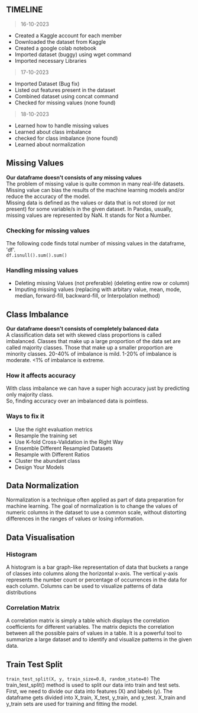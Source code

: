 ## TIMELINE
> 16-10-2023
- Created a Kaggle account for each member
- Downloaded the dataset from Kaggle
- Created a google colab notebook
- Imported dataset (buggy) using wget command
- Imported necessary Libraries
> 17-10-2023
- Imported Dataset (Bug fix)
- Listed out features present in the dataset
- Combined dataset using concat command
- Checked for missing values (none found)
> 18-10-2023
- Learned how to handle missing values
- Learned about class imbalance
- checked for class imbalance (none found)
- Learned about normalization

## Missing Values
**Our dataframe doesn't consists of any missing values**
<br>
The problem of missing value is quite common in many real-life datasets. Missing value can bias the results of the machine learning models and/or reduce the accuracy of the model. 
<br>
Missing data is defined as the values or data that is not stored (or not present) for some variable/s in the given dataset. In Pandas, usually, missing values are represented by NaN. It stands for Not a Number.

### Checking for missing values
The following code finds total number of missing values in the dataframe, 'df'.
<br>
`df.isnull().sum().sum()`

### Handling missing values
- Deleting missing Values (not preferable) (deleting entire row or column)
- Imputing missing values (replacing with arbitary value, mean, mode, median, forward-fill, backward-fill, or Interpolation method)

## Class Imbalance
**Our dataframe doesn't consists of completely balanced data**
<br>
A classification data set with skewed class proportions is called imbalanced. Classes that make up a large proportion of the data set are called majority classes. Those that make up a smaller proportion are minority classes.
20-40% of imbalance is mild.
1-20% of imbalance is moderate.
<1% of imbalance is extreme.

### How it affects accuracy
With class imbalance we can have a super high accuracy just by predicting only majority class.
<br>
So, finding accuracy over an imbalanced data is pointless.

### Ways to fix it
- Use the right evaluation metrics
- Resample the training set
- Use K-fold Cross-Validation in the Right Way
- Ensemble Different Resampled Datasets
- Resample with Different Ratios
- Cluster the abundant class
- Design Your Models

## Data Normalization
Normalization is a technique often applied as part of data preparation for machine learning. The goal of normalization is to change the values of numeric columns in the dataset to use a common scale, without distorting differences in the ranges of values or losing information.

## Data Visualisation
### Histogram
A histogram is a bar graph-like representation of data that buckets a range of classes into columns along the horizontal x-axis. The vertical y-axis represents the number count or percentage of occurrences in the data for each column. Columns can be used to visualize patterns of data distributions

### Correlation Matrix
A correlation matrix is simply a table which displays the correlation coefficients for different variables. The matrix depicts the correlation between all the possible pairs of values in a table. It is a powerful tool to summarize a large dataset and to identify and visualize patterns in the given data.

## Train Test Split
`train_test_split(X, y, train_size=0.8, random_state=0)`
The train_test_split() method is used to split our data into train and test sets. First, we need to divide our data into features (X) and labels (y). The dataframe gets divided into X_train, X_test, y_train, and y_test. X_train and y_train sets are used for training and fitting the model.

